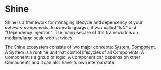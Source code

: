 # Shine

Shine is a framework for managing lifecycle and dependency of your software components.
In some languages, it was called "IoC" and "Dependency Injection".
The main usecase of this framework is on medium/large scale web services.

The Shine ecosystem consists of two major concepts: [System](struct.System.html), [Component](trait.Component.html).
A System is a runtime unit that control lifecycles of all Components.
A Component is a group of logic. A Component can depends on other Components and it can
also have its own internal state.
